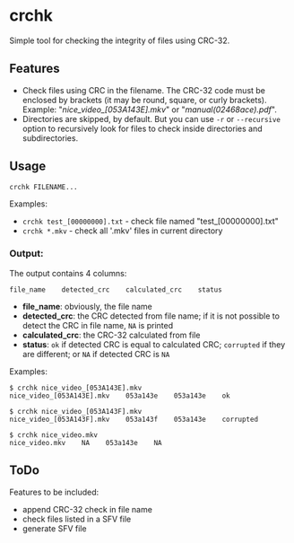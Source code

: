 # crchk

Simple tool for checking the integrity of files using CRC-32.

## Features

* Check files using CRC in the filename. The CRC-32 code must be enclosed by brackets (it may be round, square, or curly brackets). Example: "*nice\_video\_[053A143E].mkv*" or "*manual(02468ace).pdf*".
* Directories are skipped, by default. But you can use `-r` or `--recursive` option to recursively look for files to check inside directories and subdirectories.

## Usage

`crchk FILENAME...`

Examples:

* `crchk test_[00000000].txt` - check file named "test\_[00000000].txt"
* `crchk *.mkv` - check all '.mkv' files in current directory


### Output:

The output contains 4 columns:

```file_name    detected_crc    calculated_crc    status```

* **file\_name**: obviously, the file name
* **detected\_crc**: the CRC detected from file name; if it is not possible to detect the CRC in file name, `NA` is printed
* **calculated\_crc**: the CRC-32 calculated from file
* **status**: `ok` if detected CRC is equal to calculated CRC; `corrupted` if they are different; or `NA` if detected CRC is `NA`

Examples:

```
$ crchk nice_video_[053A143E].mkv
nice_video_[053A143E].mkv    053a143e    053a143e    ok
```

```
$ crchk nice_video_[053A143F].mkv
nice_video_[053A143F].mkv    053a143f    053a143e    corrupted
```

```
$ crchk nice_video.mkv
nice_video.mkv    NA    053a143e    NA
```

## ToDo

Features to be included:

* append CRC-32 check in file name
* check files listed in a SFV file
* generate SFV file
